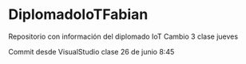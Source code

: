 # DiplomadoIoTFabian
Repositorio con información del diplomado IoT
Cambio 3 clase jueves

Commit desde VisualStudio clase 26 de junio 8:45 
